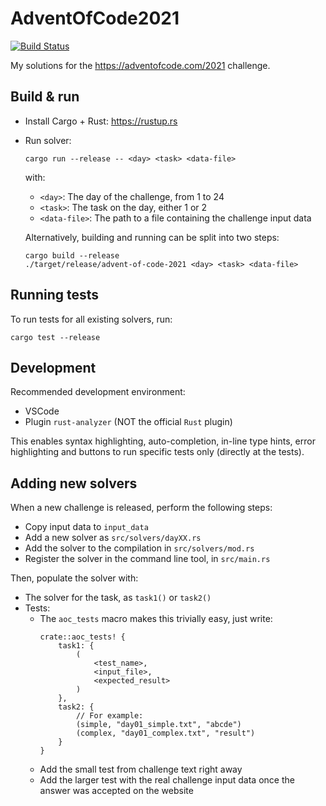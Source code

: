 # AdventOfCode2021

[![Build Status](https://img.shields.io/github/workflow/status/Finomnis/AdventOfCode2021/CI/main)](https://github.com/Finomnis/AdventOfCode2021/actions/workflows/ci.yml?query=branch:main)

My solutions for the https://adventofcode.com/2021 challenge.

## Build & run

- Install Cargo + Rust: https://rustup.rs
- Run solver:
  ```
  cargo run --release -- <day> <task> <data-file>
  ```
  with:
    - `<day>`: The day of the challenge, from 1 to 24
    - `<task>`: The task on the day, either 1 or 2
    - `<data-file>`: The path to a file containing the challenge input data

  Alternatively, building and running can be split into two steps:
  ```
  cargo build --release
  ./target/release/advent-of-code-2021 <day> <task> <data-file>
  ```

## Running tests

To run tests for all existing solvers, run:
```
cargo test --release
```

## Development

Recommended development environment:

- VSCode
- Plugin `rust-analyzer` (NOT the official `Rust` plugin)

This enables syntax highlighting, auto-completion, in-line type hints,
error highlighting and buttons to run specific tests only (directly at the tests).

## Adding new solvers

When a new challenge is released, perform the following steps:

- Copy input data to `input_data`
- Add a new solver as `src/solvers/dayXX.rs`
- Add the solver to the compilation in `src/solvers/mod.rs`
- Register the solver in the command line tool, in `src/main.rs`

Then, populate the solver with:

- The solver for the task, as `task1()` or `task2()`
- Tests:
  - The `aoc_tests` macro makes this trivially easy,
    just write:
    ```
    crate::aoc_tests! {
        task1: {
            (
                <test_name>,
                <input_file>,
                <expected_result>
            )
        },
        task2: {
            // For example:
            (simple, "day01_simple.txt", "abcde")
            (complex, "day01_complex.txt", "result")
        }
    }
    ```
  - Add the small test from challenge text right away
  - Add the larger test with the real challenge input data once the answer was accepted on the website
